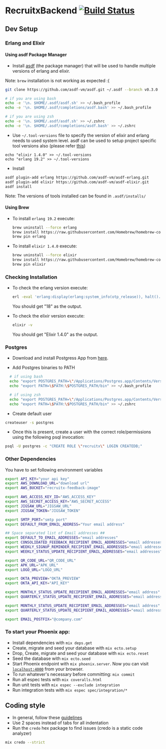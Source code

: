 # RecruitxBackend [![Build Status](https://semaphoreci.com/api/v1/dineshdiny/recruitx-backend/branches/master/badge.svg)](https://semaphoreci.com/dineshdiny/recruitx-backend)

## Dev Setup

### Erlang and Elixir

#### Using asdf Package Manager
  * Install [asdf](https://github.com/asdf-vm/asdf) (the package manager) that will be used to handle multiple versions of erlang and elixir.

  Note: `brew` installation is not working as expected :(

  ```bash
  git clone https://github.com/asdf-vm/asdf.git ~/.asdf --branch v0.3.0

  # if you are using bash
  echo -e '\n. $HOME/.asdf/asdf.sh' >> ~/.bash_profile
  echo -e '\n. $HOME/.asdf/completions/asdf.bash' >> ~/.bash_profile

  # if you are using zsh
  echo -e '\n. $HOME/.asdf/asdf.sh' >> ~/.zshrc
  echo -e '\n. $HOME/.asdf/completions/asdf.bash' >> ~/.zshrc
  ```

  * Use `~/.tool-versions` file to specify the version of elixir and erlang needs to used system level. asdf can be used to setup project specific tool versions also (please refer [this](https://github.com/asdf-vm/asdf#set-current-version))
  ```
  echo "elixir 1.4.0" >> ~/.tool-versions
  echo "erlang 19.2" >> ~/.tool-versions
  ```

  * Install
  ```bash
  asdf plugin-add erlang https://github.com/asdf-vm/asdf-erlang.git
  asdf plugin-add elixir https://github.com/asdf-vm/asdf-elixir.git
  asdf install
  ```

Note: The versions of tools installed can be found in `.asdf/installs/`

#### Using Brew

  * To install `erlang 19.2` execute:
    ```bash
    brew uninstall --force erlang
    brew install https://raw.githubusercontent.com/Homebrew/homebrew-core/77f353913f1e0edd7ba592308da2aa70e26570e1/Formula/erlang.rb
    brew pin erlang
    ```

  * To install `elixir 1.4.0` execute:
    ```bash
    brew uninstall --force elixir
    brew install https://raw.githubusercontent.com/Homebrew/homebrew-core/f47cde4e2b771b4a8d170038a20ca703d20bdf0d/Formula/elixir.rb
    brew pin elixir
    ```

### Checking Installation
  * To check the erlang version execute:
    ```bash
    erl -eval 'erlang:display(erlang:system_info(otp_release)), halt().'  -noshell
    ```
    You should get "18" as the output.

  * To check the elixir version execute:
    ```bash
    elixir -v
    ```
    You should get "Elixir 1.4.0" as the output.

### Postgres

  * Download and install Postgress App from [here](https://github.com/PostgresApp/PostgresApp/releases/download/9.4.11/Postgres-9.4.11.zip).

  * Add Postgres binaries to PATH

  ```bash
    # if using bash
    echo "export POSTGRES_PATH=\"/Applications/Postgres.app/Contents/Versions/9.4\"" >> ~/.bash_profile
    echo "export PATH=\$PATH:\$POSTGRES_PATH/bin" >> ~/.bash_profile
  ```

  ```bash
    # if using zsh
    echo "export POSTGRES_PATH=\"/Applications/Postgres.app/Contents/Versions/9.4\"" >> ~/.zshrc
    echo "export PATH=\$PATH:\$POSTGRES_PATH/bin" >> ~/.zshrc
  ```

  * Create default user
  ```bash
  createuser -s postgres
  ```

  * Once this is present, create a user with the correct role/permissions using the following psql invocation:
  ```bash
  psql -U postgres -c "CREATE ROLE \"recruitx\" LOGIN CREATEDB;"
  ```

### Other Dependencies

You have to set following environment variables
  ```bash
  export API_KEY="your api key"
  export AWS_DOWNLOAD_URL="download url"
  export AWS_BUCKET="recruitx-feedback-image"

  export AWS_ACCESS_KEY_ID="AWS_ACCESS_KEY"
  export AWS_SECRET_ACCESS_KEY="AWS_SECRET_ACCESS"
  export JIGSAW_URL="JIGSAW_URL"
  export JIGSAW_TOKEN="JIGSAW_TOKEN"

  export SMTP_PORT="smtp port"
  export DEFAULT_FROM_EMAIL_ADDRESS="Your email address"

  ## Space separated list of Email addresses ##
  export DEFAULT_TO_EMAIL_ADDRESSES="email addresses"
  export CONSOLIDATED_FEEDBACK_RECIPIENT_EMAIL_ADDRESSES="email addressess"
  export WEEKLY_SIGNUP_REMINDER_RECIPIENT_EMAIL_ADDRESSES="email addressess"
  export WEEKLY_STATUS_UPDATE_RECIPIENT_EMAIL_ADDRESSES="email addresses"

  export QR_CODE_URL="QR_CODE_URL"
  export APK_URL="APK_URL"
  export LOGO_URL="LOGO_URL"

  export OKTA_PREVIEW="OKTA_PREVIEW"
  export OKTA_API_KEY="API_KEY"

  export MONTHLY_STATUS_UPDATE_RECIPIENT_EMAIL_ADDRESSES="email address"
  export QUARTERLY_STATUS_UPDATE_RECIPIENT_EMAIL_ADDRESSES="email address"

  export MONTHLY_STATUS_UPDATE_RECIPIENT_EMAIL_ADDRESSES="email address"
  export QUARTERLY_STATUS_UPDATE_RECIPIENT_EMAIL_ADDRESSES="email address"

  export EMAIL_POSTFIX="@company.com"
  ```

### To start your Phoenix app:
  * Install dependencies with `mix deps.get`
  * Create, migrate and seed your database with `mix ecto.setup`
  * Drop, Create, migrate and seed your database with `mix ecto.reset`
  * Seed the database with `mix ecto.seed`
  * Start Phoenix endpoint with `mix phoenix.server`. Now you can visit [`localhost:4000`](http://localhost:4000) from your browser.
  * To run whatever's necessary before committing: `mix commit`
  * Run all espec tests with `mix coveralls.html`
  * Run unit tests with `mix espec --exclude integration`
  * Run integration tests with `mix espec spec/integration/*`

## Coding style
  * In general, follow these [guidelines](https://elixirnation.io/references/elixir-style-guide-as-implemented-by-credo)
  * Use 2 spaces instead of tabs for all indentation
  * Run the `credo` hex package to find issues (credo is a static code analyzer)
  ```bash
  mix credo --strict
  ```
